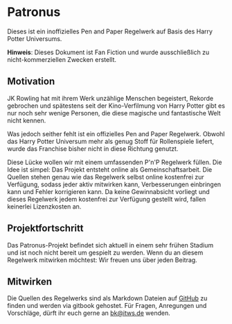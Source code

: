 # Patronus

Dieses ist ein inoffizielles Pen and Paper Regelwerk auf Basis des Harry Potter Universums.

**Hinweis**: Dieses Dokument ist Fan Fiction und wurde ausschließlich zu nicht-kommerziellen Zwecken erstellt.


## Motivation

JK Rowling hat mit ihrem Werk unzählige Menschen begeistert, Rekorde gebrochen und spätestens seit der Kino-Verfilmung von Harry Potter gibt es nur noch sehr wenige Personen, die diese magische und fantastische Welt nicht kennen.

Was jedoch seither fehlt ist ein offizielles Pen and Paper Regelwerk. Obwohl das Harry Potter Universum mehr als genug Stoff für Rollenspiele liefert, wurde das Franchise bisher nicht in diese Richtung genutzt.

Diese Lücke wollen wir mit einem umfassenden P'n'P Regelwerk füllen. Die Idee ist simpel: Das Projekt entsteht online als Gemeinschaftsarbeit. Die Quellen stehen genau wie das Regelwerk selbst online kostenfrei zur Verfügung, sodass jeder aktiv mitwirken kann, Verbesserungen einbringen kann und Fehler korrigieren kann. Da keine Gewinnabsicht vorliegt und dieses Regelwerk jedem kostenfrei zur Verfügung gestellt wird, fallen keinerlei Lizenzkosten an.


## Projektfortschritt

Das Patronus-Projekt befindet sich aktuell in einem sehr frühen Stadium und ist noch nicht bereit um gespielt zu werden. Wenn du an diesem Regelwerk mitwirken möchtest: Wir freuen uns über jeden Beitrag.


## Mitwirken

Die Quellen des Regelwerks sind als Markdown Dateien auf [GitHub](https://github.com/phortx/Patronus) zu finden und werden via gitbook gehostet. Für Fragen, Anregungen und Vorschläge, dürft ihr euch gerne an [bk@itws.de](mailto:bk@itws.de) wenden.

